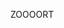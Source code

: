 ZOOOORT
<!---
Mediatory/Mediatory is a ✨ special ✨ repository because its `README.md` (this file) appears on your GitHub profile.
You can click the Preview link to take a look at your changes.
--->
